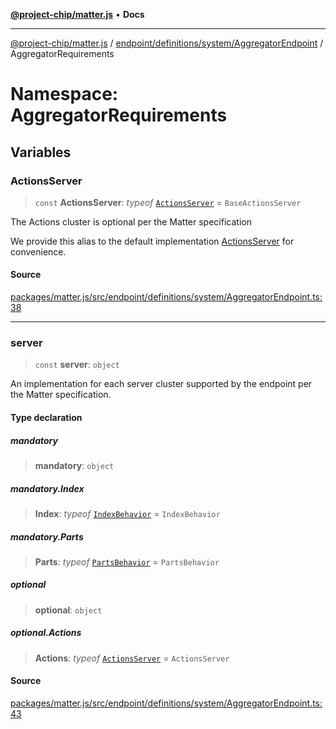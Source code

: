 [**@project-chip/matter.js**](../../../../../../README.md) • **Docs**

***

[@project-chip/matter.js](../../../../../../modules.md) / [endpoint/definitions/system/AggregatorEndpoint](../../README.md) / AggregatorRequirements

# Namespace: AggregatorRequirements

## Variables

### ActionsServer

> `const` **ActionsServer**: *typeof* [`ActionsServer`](../../../../../../behavior/definitions/actions/export/classes/ActionsServer.md) = `BaseActionsServer`

The Actions cluster is optional per the Matter specification

We provide this alias to the default implementation [ActionsServer](README.md#actionsserver) for convenience.

#### Source

[packages/matter.js/src/endpoint/definitions/system/AggregatorEndpoint.ts:38](https://github.com/project-chip/matter.js/blob/7a8cbb56b87d4ccf34bec5a9a95ab40a1711324f/packages/matter.js/src/endpoint/definitions/system/AggregatorEndpoint.ts#L38)

***

### server

> `const` **server**: `object`

An implementation for each server cluster supported by the endpoint per the Matter specification.

#### Type declaration

##### mandatory

> **mandatory**: `object`

##### mandatory.Index

> **Index**: *typeof* [`IndexBehavior`](../../../../../../node/export/-internal-/namespaces/IndexBehavior/README.md) = `IndexBehavior`

##### mandatory.Parts

> **Parts**: *typeof* [`PartsBehavior`](../../../../../../node/export/-internal-/classes/PartsBehavior.md) = `PartsBehavior`

##### optional

> **optional**: `object`

##### optional.Actions

> **Actions**: *typeof* [`ActionsServer`](../../../../../../behavior/definitions/actions/export/classes/ActionsServer.md) = `ActionsServer`

#### Source

[packages/matter.js/src/endpoint/definitions/system/AggregatorEndpoint.ts:43](https://github.com/project-chip/matter.js/blob/7a8cbb56b87d4ccf34bec5a9a95ab40a1711324f/packages/matter.js/src/endpoint/definitions/system/AggregatorEndpoint.ts#L43)
